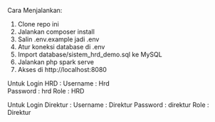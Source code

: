 Cara Menjalankan:
1. Clone repo ini
2. Jalankan composer install
3. Salin .env.example jadi .env
4. Atur koneksi database di .env
5. Import database/sistem_hrd_demo.sql ke MySQL
6. Jalankan php spark serve
7. Akses di http://localhost:8080

Untuk Login HRD :
Username : Hrd  
Password : hrd 
Role : HRD

Untuk Login Direktur :
Username : Direktur
Password : direktur
Role : Direktur